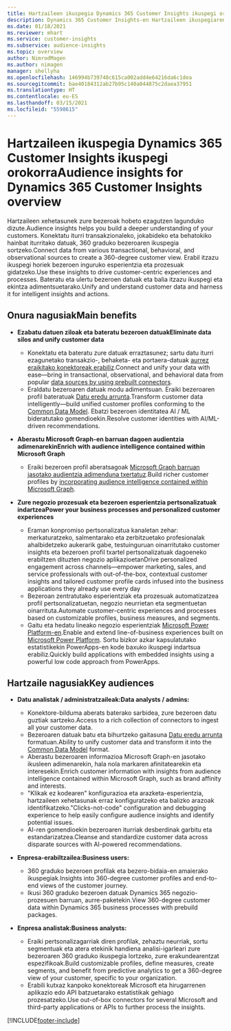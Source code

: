 ```yaml
---
title: Hartzaileen ikuspegia Dynamics 365 Customer Insights ikuspegi orokorra
description: Dynamics 365 Customer Insights-en Hartzaileen ikuspegiaren ikuspegi orokorra.
ms.date: 01/18/2021
ms.reviewer: mhart
ms.service: customer-insights
ms.subservice: audience-insights
ms.topic: overview
author: NimrodMagen
ms.author: nimagen
manager: shellyha
ms.openlocfilehash: 146994b739748c615ca002add4e64216da6c1dea
ms.sourcegitcommit: bae40184312ab27b95c140a044875c2daea37951
ms.translationtype: HT
ms.contentlocale: eu-ES
ms.lasthandoff: 03/15/2021
ms.locfileid: "5598615"
---
```

# <a name="audience-insights-for-dynamics-365-customer-insights-overview"></a><span data-ttu-id="46555-103">Hartzaileen ikuspegia Dynamics 365 Customer Insights ikuspegi orokorra</span><span class="sxs-lookup"><span data-stu-id="46555-103">Audience insights for Dynamics 365 Customer Insights overview</span></span>

<span data-ttu-id="46555-104">Hartzaileen xehetasunek zure bezeroak hobeto ezagutzen lagunduko dizute.</span><span class="sxs-lookup"><span data-stu-id="46555-104">Audience insights helps you build a deeper understanding of your customers.</span></span> <span data-ttu-id="46555-105">Konektatu iturri transakzionaleko, jokabideko eta behatokiko hainbat iturritako datuak, 360 graduko bezeroaren ikuspegia sortzeko.</span><span class="sxs-lookup"><span data-stu-id="46555-105">Connect data from various transactional, behavioral, and observational sources to create a 360-degree customer view.</span></span> <span data-ttu-id="46555-106">Erabil itzazu ikuspegi horiek bezeroen inguruko esperientzia eta prozesuak gidatzeko.</span><span class="sxs-lookup"><span data-stu-id="46555-106">Use these insights to drive customer-centric experiences and processes.</span></span> <span data-ttu-id="46555-107">Bateratu eta ulertu bezeroen datuak eta balia itzazu ikuspegi eta ekintza adimentsuetarako.</span><span class="sxs-lookup"><span data-stu-id="46555-107">Unify and understand customer data and harness it for intelligent insights and actions.</span></span>

## <a name="main-benefits"></a><span data-ttu-id="46555-108">Onura nagusiak</span><span class="sxs-lookup"><span data-stu-id="46555-108">Main benefits</span></span> 

- <span data-ttu-id="46555-109">**Ezabatu datuen ziloak eta bateratu bezeroen datuak**</span><span class="sxs-lookup"><span data-stu-id="46555-109">**Eliminate data silos and unify customer data**</span></span>

  - <span data-ttu-id="46555-110">Konektatu eta bateratu zure datuak erraztasunez; sartu datu iturri ezagunetako transakzio-, behaketa- eta portaera-datuak [aurrez eraikitako konektoreak erabiliz](data-sources.md).</span><span class="sxs-lookup"><span data-stu-id="46555-110">Connect and unify your data with ease—bring in transactional, observational, and behavioral data from popular [data sources by using prebuilt connectors](data-sources.md).</span></span>
  - <span data-ttu-id="46555-111">Eraldatu bezeroaren datuak modu adimentsuan. Eraiki bezeroaren profil bateratuak [Datu eredu arrunta](/common-data-model/).</span><span class="sxs-lookup"><span data-stu-id="46555-111">Transform customer data intelligently—build unified customer profiles conforming to the [Common Data Model](/common-data-model/).</span></span> <span data-ttu-id="46555-112">Ebatzi bezeroen identitatea AI / ML bideratutako gomendioekin.</span><span class="sxs-lookup"><span data-stu-id="46555-112">Resolve customer identities with AI/ML-driven recommendations.</span></span>

- <span data-ttu-id="46555-113">**Aberastu Microsoft Graph-en barruan dagoen audientzia adimenarekin**</span><span class="sxs-lookup"><span data-stu-id="46555-113">**Enrich with audience intelligence contained within Microsoft Graph**</span></span>

  - <span data-ttu-id="46555-114">Eraiki bezeroen profil aberatsagoak [Microsoft Graph barruan jasotako audientzia adimenduna txertatuz](enrichment-microsoft-graph.md).</span><span class="sxs-lookup"><span data-stu-id="46555-114">Build richer customer profiles by [incorporating audience intelligence contained within Microsoft Graph](enrichment-microsoft-graph.md).</span></span>  

- <span data-ttu-id="46555-115">**Zure negozio prozesuak eta bezeroen esperientzia pertsonalizatuak indartzea**</span><span class="sxs-lookup"><span data-stu-id="46555-115">**Power your business processes and personalized customer experiences**</span></span>

  - <span data-ttu-id="46555-116">Eraman konpromiso pertsonalizatua kanaletan zehar: merkaturatzeko, salmentarako eta zerbitzuetako profesionalak ahalbidetzeko aukerarik gabe, testuinguruan oinarritutako customer insights eta bezeroen profil txartel pertsonalizatuak dagoeneko erabiltzen dituzten negozio aplikazioetan</span><span class="sxs-lookup"><span data-stu-id="46555-116">Drive personalized engagement across channels—empower marketing, sales, and service professionals with out-of-the-box, contextual customer insights and tailored customer profile cards infused into the business applications they already use every day</span></span>
  - <span data-ttu-id="46555-117">Bezeroan zentratutako esperientziak eta prozesuak automatizatzea profil pertsonalizatuetan, negozio neurrietan eta segmentuetan oinarrituta.</span><span class="sxs-lookup"><span data-stu-id="46555-117">Automate customer-centric experiences and processes based on customizable profiles, business measures, and segments.</span></span>
  - <span data-ttu-id="46555-118">Gaitu eta hedatu lineako negozio esperientziak [Microsoft Power Platform-en](https://powerplatform.microsoft.com/).</span><span class="sxs-lookup"><span data-stu-id="46555-118">Enable and extend line-of-business experiences built on [Microsoft Power Platform](https://powerplatform.microsoft.com/).</span></span> <span data-ttu-id="46555-119">Sortu bizkor azkar kapsulatutako estatistikekin PowerApps-en kode baxuko ikuspegi indartsua erabiliz.</span><span class="sxs-lookup"><span data-stu-id="46555-119">Quickly build applications with embedded insights using a powerful low code approach from PowerApps.</span></span>  

## <a name="key-audiences"></a><span data-ttu-id="46555-120">Hartzaile nagusiak</span><span class="sxs-lookup"><span data-stu-id="46555-120">Key audiences</span></span>

- <span data-ttu-id="46555-121">**Datu analistak / administratzaileak:**</span><span class="sxs-lookup"><span data-stu-id="46555-121">**Data analysts / admins:**</span></span>

  - <span data-ttu-id="46555-122">Konektore-bilduma aberats baterako sarbidea, zure bezeroen datu guztiak sartzeko.</span><span class="sxs-lookup"><span data-stu-id="46555-122">Access to a rich collection of connectors to ingest all your customer data.</span></span>
  - <span data-ttu-id="46555-123">Bezeroaren datuak batu eta bihurtzeko gaitasuna [Datu eredu arrunta](/common-data-model/) formatuan.</span><span class="sxs-lookup"><span data-stu-id="46555-123">Ability to unify customer data and transform it into the [Common Data Model](/common-data-model/) format.</span></span>
  - <span data-ttu-id="46555-124">Aberastu bezeroaren informazioa Microsoft Graph-en jasotako ikusleen adimenarekin, hala nola markaren afinitatearekin eta interesekin.</span><span class="sxs-lookup"><span data-stu-id="46555-124">Enrich customer information with insights from audience intelligence contained within Microsoft Graph, such as brand affinity and interests.</span></span>
  - <span data-ttu-id="46555-125">"Klikak ez kodearen" konfigurazioa eta arazketa-esperientzia, hartzaileen xehetasunak erraz konfiguratzeko eta balizko arazoak identifikatzeko.</span><span class="sxs-lookup"><span data-stu-id="46555-125">"Clicks-not-code" configuration and debugging experience to help easily configure audience insights and identify potential issues.</span></span>
  - <span data-ttu-id="46555-126">AI-ren gomendioekin bezeroaren iturriak desberdinak garbitu eta estandarizatzea.</span><span class="sxs-lookup"><span data-stu-id="46555-126">Cleanse and standardize customer data across disparate sources with AI-powered recommendations.</span></span>  

- <span data-ttu-id="46555-127">**Enpresa-erabiltzailea:**</span><span class="sxs-lookup"><span data-stu-id="46555-127">**Business users:**</span></span>

  - <span data-ttu-id="46555-128">360 graduko bezeroen profilak eta bezero-bidaia-en amaierako ikuspegiak.</span><span class="sxs-lookup"><span data-stu-id="46555-128">Insights into 360-degree customer profiles and end-to-end views of the customer journey.</span></span>
  - <span data-ttu-id="46555-129">Ikusi 360 graduko bezeroen datuak Dynamics 365 negozio-prozesuen barruan, aurre-paketekin.</span><span class="sxs-lookup"><span data-stu-id="46555-129">View 360-degree customer data within Dynamics 365 business processes with prebuild packages.</span></span>

- <span data-ttu-id="46555-130">**Enpresa analistak:**</span><span class="sxs-lookup"><span data-stu-id="46555-130">**Business analysts:**</span></span>

  - <span data-ttu-id="46555-131">Eraiki pertsonalizagarriak diren profilak, zehaztu neurriak, sortu segmentuak eta atera etekinik handiena analisi-igarleari zure bezeroaren 360 graduko ikuspegia lortzeko, zure erakundearentzat espezifikoak.</span><span class="sxs-lookup"><span data-stu-id="46555-131">Build customizable profiles, define measures, create segments, and benefit from predictive analytics to get a 360-degree view of your customer, specific to your organization.</span></span>  
  - <span data-ttu-id="46555-132">Erabili kutxaz kanpoko konektoreak Microsoft eta hirugarrenen aplikazio edo API batzuetarako estatistikak gehiago prozesatzeko.</span><span class="sxs-lookup"><span data-stu-id="46555-132">Use out-of-box connectors for several Microsoft and third-party applications or APIs to further process the insights.</span></span>


[!INCLUDE[footer-include](../includes/footer-banner.md)]